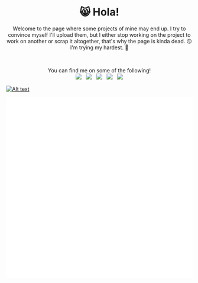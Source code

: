 <h1 align="center">😸 Hola!</h1>

<p align="center">
Welcome to the page where some projects of mine may end up. I try to convince myself I'll upload them, but I either stop working on the project to work on another or scrap it altogether, that's why the page is kinda dead. 😖 I'm trying my hardest. 🥺  
</p>
<br>
<p align="center"> 
You can find me on some of the following!
  <br>
  <img src="https://upload.wikimedia.org/wikipedia/commons/8/83/Steam_icon_logo.svg" width="3.5%" href="https://steamcommunity.com/id/kierxn/"/> &nbsp; <img src="https://github.com/sciencepal/sciencepal/blob/master/assets/discord-round.svg" width="3.5%" href="https://discordapp.com/users/165567189607251968"/> &nbsp; <img src="https://img.icons8.com/color/48/000000/twitter.png" width="3.5%" href="https://twitter.com/howmadstha"/> &nbsp; <img src="https://img.icons8.com/color/48/000000/linkedin.png" width="3.5%" href="https://www.linkedin.com/in/kieranwadforth"/> &nbsp; <a href="mailto:kieran.wadforth@gmail.com"> <img src="https://img.icons8.com/fluent/48/000000/gmail.png" width="3.5%"/>
  </p>
  
![Alt text](https://spotify-recently-played-readme.vercel.app/api?user=bou2d6qecjhzvhh6axwk27fxl)

<div align="center">

<p align="center">
  <a href="https://github.com/wadforth/metrics">
    <img src="./github-metrics.svg">
  </a>
</p> 
